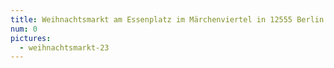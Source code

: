 ```yaml
---
title: Weihnachtsmarkt am Essenplatz im Märchenviertel in 12555 Berlin Köpenick am 9.12.2023 12-20 Uhr
num: 0
pictures:
  - weihnachtsmarkt-23
---
```



